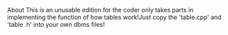 About
This is an unusable edition for the coder only takes parts in implementing the function of how tables work!Just copy the 'table.cpp' and 'table .h' into your own dbms files!
